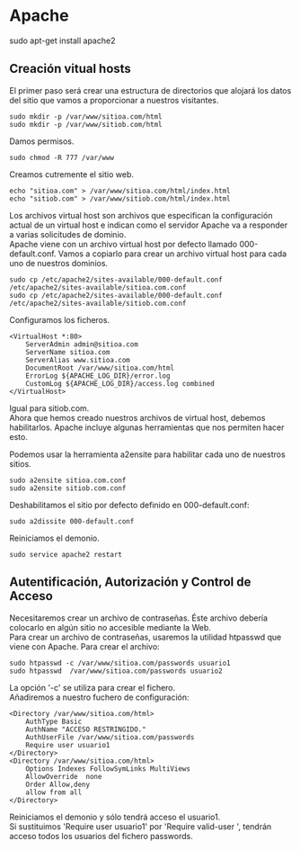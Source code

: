 # Apache

sudo apt-get install apache2  
## Creación vitual hosts
El primer paso será crear una estructura de directorios que alojará los datos del sitio que vamos a proporcionar a nuestros visitantes.  

~~~
sudo mkdir -p /var/www/sitioa.com/html
sudo mkdir -p /var/www/sitiob.com/html
~~~
Damos permisos.  
~~~
sudo chmod -R 777 /var/www
~~~

Creamos cutremente el sitio web.
~~~
echo "sitioa.com" > /var/www/sitioa.com/html/index.html
echo "sitiob.com" > /var/www/sitiob.com/html/index.html
~~~
Los archivos virtual host son archivos que especifican la configuración actual de un virtual host e indican como el servidor Apache va a responder a varias solicitudes de dominio.  
Apache viene con un archivo virtual host por defecto llamado 000-default.conf. Vamos a copiarlo para crear un archivo virtual host para cada uno de nuestros dominios.  
~~~
sudo cp /etc/apache2/sites-available/000-default.conf /etc/apache2/sites-available/sitioa.com.conf
sudo cp /etc/apache2/sites-available/000-default.conf /etc/apache2/sites-available/sitiob.com.conf
~~~

Configuramos los ficheros.  
~~~
<VirtualHost *:80>
    ServerAdmin admin@sitioa.com
    ServerName sitioa.com
    ServerAlias www.sitioa.com
    DocumentRoot /var/www/sitioa.com/html
    ErrorLog ${APACHE_LOG_DIR}/error.log
    CustomLog ${APACHE_LOG_DIR}/access.log combined
</VirtualHost>
~~~
Igual para sitiob.com.  
Ahora que hemos creado nuestros archivos de virtual host, debemos habilitarlos. Apache incluye algunas herramientas que nos permiten hacer esto.

Podemos usar la herramienta a2ensite para habilitar cada uno de nuestros sitios.  
~~~
sudo a2ensite sitioa.com.conf
sudo a2ensite sitiob.com.conf
~~~
Deshabilitamos el sitio por defecto definido en 000-default.conf:
~~~
sudo a2dissite 000-default.conf
~~~

Reiniciamos el demonio.
~~~
sudo service apache2 restart
~~~

## Autentificación, Autorización y Control de Acceso  
Necesitaremos crear un archivo de contraseñas. Éste archivo debería colocarlo en algún sitio no accesible mediante la Web.  
Para crear un archivo de contraseñas, usaremos la utilidad htpasswd que viene con Apache. Para crear el archivo:  
~~~
sudo htpasswd -c /var/www/sitioa.com/passwords usuario1
sudo htpasswd  /var/www/sitioa.com/passwords usuario2
~~~    
La opción '-c' se utiliza para crear el fichero.  
Añadiremos  a nuestro fuchero de configuración:  
~~~
<Directory /var/www/sitioa.com/html>
	AuthType Basic
	AuthName "ACCESO RESTRINGIDO."
	AuthUserFile /var/www/sitioa.com/passwords
	Require user usuario1
</Directory>
<Directory /var/www/sitioa.com/html>        
	Options Indexes FollowSymLinks MultiViews
	AllowOverride  none
	Order Allow,deny
	allow from all
</Directory>
~~~  
Reiniciamos el demonio y sólo tendrá acceso el usuario1.  
Si sustituimos 'Require user usuario1' por 'Require valid-user ', tendrán acceso todos los usuarios del fichero passwords.  
